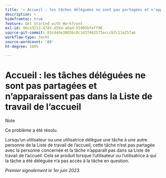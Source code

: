 ```yaml
---
title: '« Accueil : les tâches déléguées ne sont pas partagées et n’apparaissent pas dans la Liste de travail de l’accueil »'
description: « 
hidefromtoc: true
feature: Get Started with Workfront
exl-id: 96ce3212-47de-459a-a0ad-55985bfeff96
source-git-commit: 83cd4de3865bc0c1d2f462571ecccb7c13a257a6
workflow-type: tm+mt
source-wordcount: '88'
ht-degree: 100%

---
```


# Accueil : les tâches déléguées ne sont pas partagées et n’apparaissent pas dans la Liste de travail de l’accueil

>[!NOTE]
>
>Ce problème a été résolu.

Lorsqu’un utilisateur ou une utilisatrice délègue une tâche à une autre personne de la Liste de travail de l’accueil, cette tâche n’est pas partagée avec la personne concernée et la tâche n’apparaît pas dans sa Liste de travail de l’accueil. Cela se produit lorsque l’utilisateur ou l’utilisatrice à qui la tâche a été déléguée n’a pas accès à la tâche en question.

_Premier signalement le 1er juin 2023._
